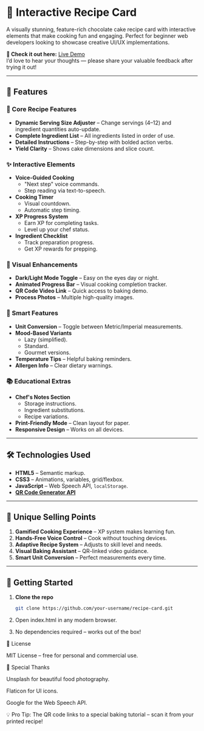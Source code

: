 # 🍫 Interactive Recipe Card

A visually stunning, feature-rich chocolate cake recipe card with interactive elements that make cooking fun and engaging. Perfect for beginner web developers looking to showcase creative UI/UX implementations.

**🔗 Check it out here:** [Live Demo](https://aneeshsrinivas.github.io/recipe-card/)  
I’d love to hear your thoughts — please share your valuable feedback after trying it out!

---

## 🚀 Features

### 🍴 Core Recipe Features
- **Dynamic Serving Size Adjuster** – Change servings (4–12) and ingredient quantities auto-update.
- **Complete Ingredient List** – All ingredients listed in order of use.
- **Detailed Instructions** – Step-by-step with bolded action verbs.
- **Yield Clarity** – Shows cake dimensions and slice count.

### ✨ Interactive Elements
- **Voice-Guided Cooking**
  - "Next step" voice commands.
  - Step reading via text-to-speech.
- **Cooking Timer**
  - Visual countdown.
  - Automatic step timing.
- **XP Progress System**
  - Earn XP for completing tasks.
  - Level up your chef status.
- **Ingredient Checklist**
  - Track preparation progress.
  - Get XP rewards for prepping.

### 🎨 Visual Enhancements
- **Dark/Light Mode Toggle** – Easy on the eyes day or night.
- **Animated Progress Bar** – Visual cooking completion tracker.
- **QR Code Video Link** – Quick access to baking demo.
- **Process Photos** – Multiple high-quality images.

### 🧠 Smart Features
- **Unit Conversion** – Toggle between Metric/Imperial measurements.
- **Mood-Based Variants**
  - Lazy (simplified).
  - Standard.
  - Gourmet versions.
- **Temperature Tips** – Helpful baking reminders.
- **Allergen Info** – Clear dietary warnings.

### 📚 Educational Extras
- **Chef's Notes Section**
  - Storage instructions.
  - Ingredient substitutions.
  - Recipe variations.
- **Print-Friendly Mode** – Clean layout for paper.
- **Responsive Design** – Works on all devices.

---

## 🛠️ Technologies Used
- **HTML5** – Semantic markup.
- **CSS3** – Animations, variables, grid/flexbox.
- **JavaScript** – Web Speech API, `localStorage`.
- **[QR Code Generator API](https://goqr.me/api/)**

---

## 🌟 Unique Selling Points
1. **Gamified Cooking Experience** – XP system makes learning fun.
2. **Hands-Free Voice Control** – Cook without touching devices.
3. **Adaptive Recipe System** – Adjusts to skill level and needs.
4. **Visual Baking Assistant** – QR-linked video guidance.
5. **Smart Unit Conversion** – Perfect measurements every time.

---

## 🚀 Getting Started
1. **Clone the repo**
   ```bash
   git clone https://github.com/your-username/recipe-card.git
   
2. Open index.html in any modern browser.

3. No dependencies required – works out of the box!

📜 License

MIT License – free for personal and commercial use.

🙏 Special Thanks

Unsplash for beautiful food photography.

Flaticon for UI icons.

Google for the Web Speech API.

💡 Pro Tip: The QR code links to a special baking tutorial – scan it from your printed recipe!

